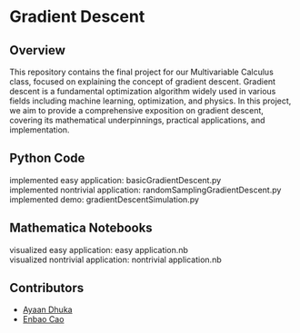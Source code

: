 # Gradient Descent

## Overview
This repository contains the final project for our Multivariable Calculus class, focused on explaining the concept of gradient descent. Gradient descent is a fundamental optimization algorithm widely used in various fields including machine learning, optimization, and physics. In this project, we aim to provide a comprehensive exposition on gradient descent, covering its mathematical underpinnings, practical applications, and implementation.

## Python Code
implemented easy application: basicGradientDescent.py\
implemented nontrivial application: randomSamplingGradientDescent.py\
implemented demo: gradientDescentSimulation.py

## Mathematica Notebooks
visualized easy application: easy application.nb\
visualized nontrivial application: nontrivial application.nb

## Contributors
- [Ayaan Dhuka](https://github.com/Nobbertins)
- [Enbao Cao](https://github.com/ecao77)
